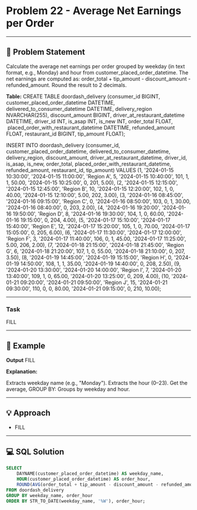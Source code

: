 # Problem 22 - Average Net Earnings per Order


---

## 📄 Problem Statement
Calculate the average net earnings per order grouped by weekday (in text format, e.g., Monday) and hour from customer_placed_order_datetime. 
The net earnings are computed as: 
order_total + tip_amount - discount_amount - refunded_amount. 
Round the result to 2 decimals.


**Table:** 
CREATE TABLE doordash_delivery (consumer_id BIGINT, customer_placed_order_datetime DATETIME, delivered_to_consumer_datetime DATETIME, delivery_region NVARCHAR(255), discount_amount BIGINT, driver_at_restaurant_datetime DATETIME, driver_id INT, is_asap INT, is_new INT, order_total FLOAT,  placed_order_with_restaurant_datetime DATETIME, refunded_amount FLOAT, restaurant_id BIGINT, tip_amount FLOAT); 

INSERT INTO doordash_delivery (consumer_id, customer_placed_order_datetime, delivered_to_consumer_datetime, delivery_region, discount_amount, driver_at_restaurant_datetime, driver_id, is_asap, is_new, order_total, placed_order_with_restaurant_datetime, refunded_amount, restaurant_id, tip_amount) VALUES (1, '2024-01-15 10:30:00', '2024-01-15 11:00:00', 'Region A', 5, '2024-01-15 10:40:00', 101, 1, 1, 50.00, '2024-01-15 10:25:00', 0, 201, 5.00), (2, '2024-01-15 12:15:00', '2024-01-15 12:45:00', 'Region B', 10, '2024-01-15 12:20:00', 102, 1, 0, 40.00, '2024-01-15 12:10:00', 5.00, 202, 3.00), (3, '2024-01-16 08:45:00', '2024-01-16 09:15:00', 'Region C', 0, '2024-01-16 08:50:00', 103, 0, 1, 30.00, '2024-01-16 08:40:00', 0, 203, 2.00), (4, '2024-01-16 19:20:00', '2024-01-16 19:50:00', 'Region D', 8, '2024-01-16 19:30:00', 104, 1, 0, 60.00, '2024-01-16 19:15:00', 0, 204, 4.00), (5, '2024-01-17 15:10:00', '2024-01-17 15:40:00', 'Region E', 12, '2024-01-17 15:20:00', 105, 1, 0, 70.00, '2024-01-17 15:05:00', 0, 205, 6.00), (6, '2024-01-17 11:30:00', '2024-01-17 12:00:00', 'Region F', 3, '2024-01-17 11:40:00', 106, 0, 1, 45.00, '2024-01-17 11:25:00', 5.00, 206, 2.00), (7, '2024-01-18 21:15:00', '2024-01-18 21:45:00', 'Region G', 6, '2024-01-18 21:20:00', 107, 1, 0, 55.00, '2024-01-18 21:10:00', 0, 207, 3.50), (8, '2024-01-19 14:45:00', '2024-01-19 15:15:00', 'Region H', 0, '2024-01-19 14:50:00', 108, 1, 1, 35.00, '2024-01-19 14:40:00', 0, 208, 2.50), (9, '2024-01-20 13:30:00', '2024-01-20 14:00:00', 'Region I', 7, '2024-01-20 13:40:00', 109, 1, 0, 65.00, '2024-01-20 13:25:00', 0, 209, 4.00), (10, '2024-01-21 09:20:00', '2024-01-21 09:50:00', 'Region J', 15, '2024-01-21 09:30:00', 110, 0, 0, 80.00, '2024-01-21 09:15:00', 0, 210, 10.00); 


---

### Task
FILL

---

## 🧪 Example

**Output**
FILL

  
**Explanation:**

Extracts weekday name (e.g., "Monday"). 
Extracts the hour (0–23). 
Get the average, GROUP BY: Groups by weekday and hour.




---

## 💡 Approach

- FILL

---

## 💻 SQL Solution

```sql
SELECT 
    DAYNAME(customer_placed_order_datetime) AS weekday_name,
    HOUR(customer_placed_order_datetime) AS order_hour,
    ROUND(AVG(order_total + tip_amount - discount_amount - refunded_amount), 2) AS avg_net_earnings
FROM doordash_delivery
GROUP BY weekday_name, order_hour
ORDER BY STR_TO_DATE(weekday_name, '%W'), order_hour;
